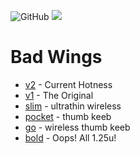 ![GitHub](https://img.shields.io/badge/CC--BY--SA-test?style=flat-square&logo=creativecommons&logoColor=ffffff&label=%20&labelColor=8CBA04&color=8CBA04)
<a href="https://discord.gg/jP6hvgNN8r">
  <img src="https://img.shields.io/discord/989552667330228374?color=%237289da&label=%20&logo=discord&logoColor=%23fff&style=flat-square" />
</a>

# Bad Wings

* [v2](/v2) - Current Hotness
* [v1](/v1) - The Original
* [slim](/slim) - ultrathin wireless
* [pocket](/pocket) - thumb keeb
* [go](/go) - wireless thumb keeb
* [bold](/bold) - Oops! All 1.25u!

